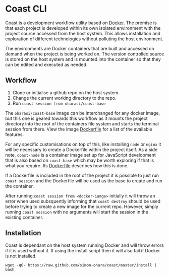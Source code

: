 # Coast CLI

Coast is a development workflow utility based on [Docker](https://www.docker.com/). The premise is that each project is developed within its own isolated environment with the project source accessed from the host system. This allows installation and exploration of different technologies without polluting the host environment.

The environments are Docker containers that are built and accessed on demand when the project is being worked on. The version controlled source is stored on the host system and is mounted into the container so that they can be edited and executed as needed.

## Workflow

1. Clone or initialise a github repo on the host system.
1. Change the current working directory to the repo.
1. Run `coast session from oharasi/coast-base`

The `oharasi/coast-base` image can be interchanged for any docker image, but this one is geared towards this workflow as it mounts the project directory into the root of the containers file system and starts the terminal session from there. View the image [Dockerfile](https://github.com/simon-ohara/coast-base/blob/master/Dockerfile) for a list of the available features.

For any specific customisations on top of this, like installing `node` or `nginx` it will be necessary to create a Dockerfile within the project itself. As a side note, `coast-node` is a container image set up for JavaScript development that is also based on `coast-base` which may be worth exploring if that is what you require. Its [Dockerfile](https://github.com/simon-ohara/coast-node/blob/master/Dockerfile) describes how this is done.

If a Dockerfile is included in the root of the project it is possible to just run `coast session` and the Dockerfile will be used as the base to create and run the container.

After running `coast session from <docker-iamge>` initially it will throw an error when used subsquently informing that `coast destroy` should be used before trying to create a new image for the current repo. However, simply running `coast session` with no arguments will start the session in the existing container.

## Installation

Coast is dependant on the host system running Docker and will throw errors if it is used without it. If using the install script then it will also fail if Docker is not installed.

```
wget -qO- https://raw.github.com/simon-ohara/coast/master/install | bash
```

